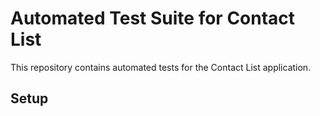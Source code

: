 # Automated Test Suite for Contact List

This repository contains automated tests for the Contact List application.

## Setup


